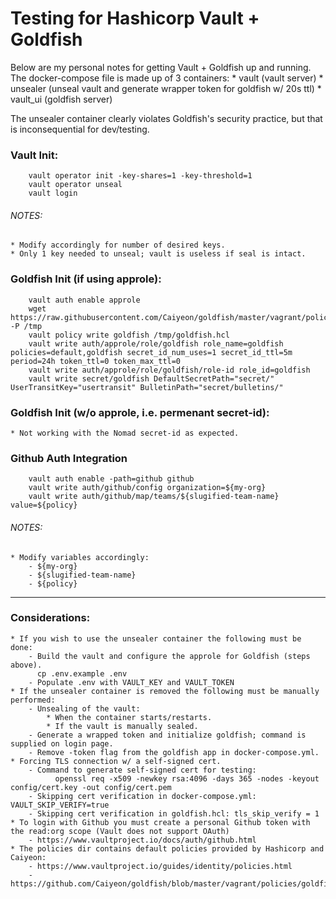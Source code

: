 # Testing for Hashicorp Vault + Goldfish

Below are my personal notes for getting Vault + Goldfish up and running. The docker-compose file is made up of 3 containers:
    * vault (vault server)
    * unsealer (unseal vault and generate wrapper token for goldfish w/ 20s ttl)
    * vault_ui (goldfish server)

The unsealer container clearly violates Goldfish's security practice, but that is inconsequential for dev/testing.

### Vault Init:
```
    vault operator init -key-shares=1 -key-threshold=1
    vault operator unseal
    vault login
```
###### NOTES:
    * Modify accordingly for number of desired keys.
    * Only 1 key needed to unseal; vault is useless if seal is intact.

### Goldfish Init (if using approle):
```
    vault auth enable approle
    wget https://raw.githubusercontent.com/Caiyeon/goldfish/master/vagrant/policies/goldfish.hcl -P /tmp
    vault policy write goldfish /tmp/goldfish.hcl
    vault write auth/approle/role/goldfish role_name=goldfish policies=default,goldfish secret_id_num_uses=1 secret_id_ttl=5m period=24h token_ttl=0 token_max_ttl=0
    vault write auth/approle/role/goldfish/role-id role_id=goldfish
    vault write secret/goldfish DefaultSecretPath="secret/" UserTransitKey="usertransit" BulletinPath="secret/bulletins/"
```

### Goldfish Init (w/o approle, i.e. permenant secret-id):
    * Not working with the Nomad secret-id as expected.

### Github Auth Integration
```
    vault auth enable -path=github github
    vault write auth/github/config organization=${my-org}
    vault write auth/github/map/teams/${slugified-team-name} value=${policy}
```
###### NOTES:
    * Modify variables accordingly:
        - ${my-org}
        - ${slugified-team-name}
        - ${policy}
---
### Considerations:
    * If you wish to use the unsealer container the following must be done:
        - Build the vault and configure the approle for Goldfish (steps above).
          cp .env.example .env
        - Populate .env with VAULT_KEY and VAULT_TOKEN
    * If the unsealer container is removed the following must be manually performed:
        - Unsealing of the vault:
            * When the container starts/restarts.
            * If the vault is manually sealed.
        - Generate a wrapped token and initialize goldfish; command is supplied on login page.
        - Remove -token flag from the goldfish app in docker-compose.yml.
    * Forcing TLS connection w/ a self-signed cert.
        - Command to generate self-signed cert for testing:
              openssl req -x509 -newkey rsa:4096 -days 365 -nodes -keyout config/cert.key -out config/cert.pem
        - Skipping cert verification in docker-compose.yml: VAULT_SKIP_VERIFY=true
        - Skipping cert verification in goldfish.hcl: tls_skip_verify = 1
    * To login with Github you must create a personal Github token with the read:org scope (Vault does not support OAuth)
        - https://www.vaultproject.io/docs/auth/github.html
    * The policies dir contains default policies provided by Hashicorp and Caiyeon:
        - https://www.vaultproject.io/guides/identity/policies.html
        - https://github.com/Caiyeon/goldfish/blob/master/vagrant/policies/goldfish.hcl
